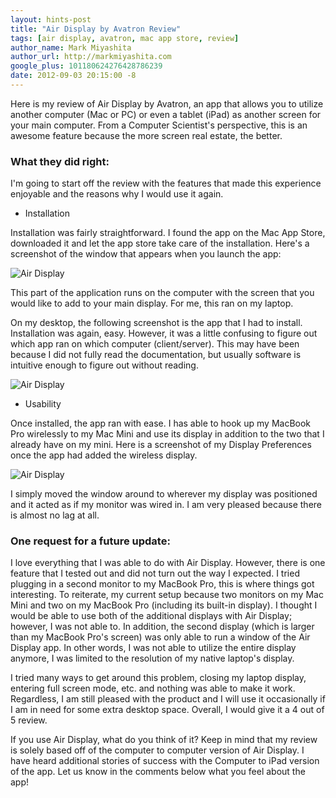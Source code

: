 ```yaml
---
layout: hints-post
title: "Air Display by Avatron Review"
tags: [air display, avatron, mac app store, review]
author_name: Mark Miyashita
author_url: http://markmiyashita.com
google_plus: 101180624276428786239
date: 2012-09-03 20:15:00 -8
---
```


Here is my review of Air Display by Avatron, an app that allows you to utilize another computer (Mac or PC) or even a tablet (iPad) as another screen for your main computer. From a Computer Scientist's perspective, this is an awesome feature because the more screen real estate, the better.

### What they did right:

I'm going to start off the review with the features that made this experience enjoyable and the reasons why I would use it again.

* Installation

Installation was fairly straightforward. I found the app on the Mac App Store, downloaded it and let the app store take care of the installation. Here's a screenshot of the window that appears when you launch the app:

<img class="clear blog-image-full-border" src="{{site.url}}/images/air_display1.png" title="Air Display">

This part of the application runs on the computer with the screen that you would like to add to your main display. For me, this ran on my laptop.

On my desktop, the following screenshot is the app that I had to install. Installation was again, easy. However, it was a little confusing to figure out which app ran on which computer (client/server). This may have been because I did not fully read the documentation, but usually software is intuitive enough to figure out without reading.

<img class="clear blog-image-full-border" src="{{site.url}}/images/air_display2.png" title="Air Display">

* Usability

Once installed, the app ran with ease. I has able to hook up my MacBook Pro wirelessly to my Mac Mini and use its display in addition to the two that I already have on my mini. Here is a screenshot of my Display Preferences once the app had added the wireless display.

<img class="clear blog-image-full-border" src="{{site.url}}/images/air_display3.png" title="Air Display">

I simply moved the window around to wherever my display was positioned and it acted as if my monitor was wired in. I am very pleased because there is almost no lag at all. 

### One request for a future update:

I love everything that I was able to do with Air Display. However, there is one feature that I tested out and did not turn out the way I expected. I tried plugging in a second monitor to my MacBook Pro, this is where things got interesting. To reiterate, my current setup because two monitors on my Mac Mini and two on my MacBook Pro (including its built-in display). I thought I would be able to use both of the additional displays with Air Display; however, I was not able to. In addition, the second display (which is larger than my MacBook Pro's screen) was only able to run a window of the Air Display app. In other words, I was not able to utilize the entire display anymore, I was limited to the resolution of my native laptop's display. 

I tried many ways to get around this problem, closing my laptop display, entering full screen mode, etc. and nothing was able to make it work. Regardless, I am still pleased with the product and I will use it occasionally if I am in need for some extra desktop space. Overall, I would give it a 4 out of 5 review.

If you use Air Display, what do you think of it? Keep in mind that my review is solely based off of the computer to computer version of Air Display. I have heard additional stories of success with the Computer to iPad version of the app. Let us know in the comments below what you feel about the app!